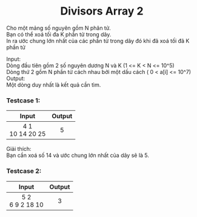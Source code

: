 <div align="center">

# Divisors Array 2

</div>

Cho một mảng số nguyên gồm N phân tử. <br>
Bạn có thể xoá tối đa K phần tử trong dãy.<br>
In ra ước chung lớn nhất của các phần tử trong dãy đó khi đã xoá tối đã K phần tử<br>

Input:<br>
    Dòng đầu tiên gồm 2 số nguyên dương N và K (1 <= K < N <= 10^5)<br>
    Dòng thứ 2 gồm N phần tử cách nhau bởi một dấu cách ( 0 < a[i] <= 10^7)<br>
Output:<br>
    Một dòng duy nhất là kết quả cần tìm.<br>

### Testcase 1:
|Input| Output|
| :-----:|:-----:|
|4 1<br>10 14 20 25| 5|

Giải thích:<br>
Bạn cần xoá số 14 và ước chung lớn nhất của dãy sẽ là 5.<br>


### Testcase 2:
|Input| Output|
| :-----:|:-----:|
|5 2<br>6 9 2 18 10| 3|


